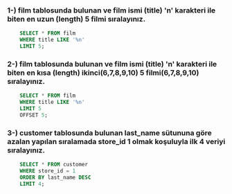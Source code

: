 

### 1-) film tablosunda bulunan ve film ismi (title) 'n' karakteri ile biten en uzun (length) 5 filmi sıralayınız.
``` SQL
    SELECT * FROM film
    WHERE title LIKE '%n'
    LIMIT 5;
```
### 2-) film tablosunda bulunan ve film ismi (title) 'n' karakteri ile biten en kısa (length) ikinci(6,7,8,9,10) 5 filmi(6,7,8,9,10) sıralayınız.
``` SQL
    SELECT * FROM film
    WHERE title LIKE '%n'
    LIMIT 5
    OFFSET 5;
```
### 3-) customer tablosunda bulunan last_name sütununa göre azalan yapılan sıralamada store_id 1 olmak koşuluyla ilk 4 veriyi sıralayınız.
``` SQL
    SELECT * FROM customer
    WHERE store_id = 1
    ORDER BY last_name DESC
    LIMIT 4;
```